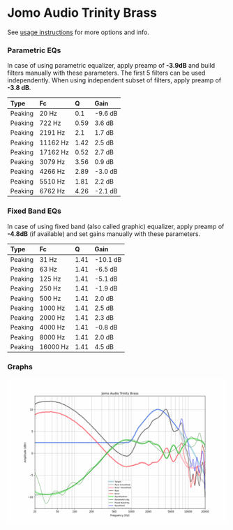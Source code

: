 # Jomo Audio Trinity Brass
See [usage instructions](https://github.com/jaakkopasanen/AutoEq#usage) for more options and info.

### Parametric EQs
In case of using parametric equalizer, apply preamp of **-3.9dB** and build filters manually
with these parameters. The first 5 filters can be used independently.
When using independent subset of filters, apply preamp of **-3.8 dB**.

| Type    | Fc       |    Q | Gain    |
|:--------|:---------|:-----|:--------|
| Peaking | 20 Hz    | 0.1  | -9.6 dB |
| Peaking | 722 Hz   | 0.59 | 3.6 dB  |
| Peaking | 2191 Hz  | 2.1  | 1.7 dB  |
| Peaking | 11162 Hz | 1.42 | 2.5 dB  |
| Peaking | 17162 Hz | 0.52 | 2.7 dB  |
| Peaking | 3079 Hz  | 3.56 | 0.9 dB  |
| Peaking | 4266 Hz  | 2.89 | -3.0 dB |
| Peaking | 5510 Hz  | 1.81 | 2.2 dB  |
| Peaking | 6762 Hz  | 4.26 | -2.1 dB |

### Fixed Band EQs
In case of using fixed band (also called graphic) equalizer, apply preamp of **-4.8dB**
(if available) and set gains manually with these parameters.

| Type    | Fc       |    Q | Gain     |
|:--------|:---------|:-----|:---------|
| Peaking | 31 Hz    | 1.41 | -10.1 dB |
| Peaking | 63 Hz    | 1.41 | -6.5 dB  |
| Peaking | 125 Hz   | 1.41 | -5.1 dB  |
| Peaking | 250 Hz   | 1.41 | -1.9 dB  |
| Peaking | 500 Hz   | 1.41 | 2.0 dB   |
| Peaking | 1000 Hz  | 1.41 | 2.5 dB   |
| Peaking | 2000 Hz  | 1.41 | 2.3 dB   |
| Peaking | 4000 Hz  | 1.41 | -0.8 dB  |
| Peaking | 8000 Hz  | 1.41 | 2.0 dB   |
| Peaking | 16000 Hz | 1.41 | 4.5 dB   |

### Graphs
![](./Jomo%20Audio%20Trinity%20Brass.png)